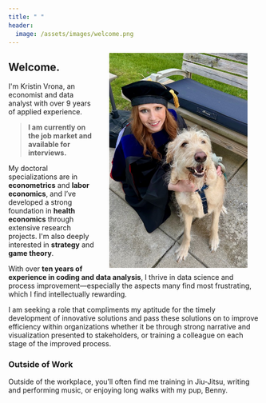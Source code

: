 ```yaml
---
title: " "
header: 
  image: /assets/images/welcome.png
---
```



<img src="https://github.com/kristin-vrona/Vrona-Profile/blob/master/assets/images/gradpicbenny.jpeg?raw=true" width="55%" hspace="25" align="right">

## Welcome.

I'm Kristin Vrona, an economist and data analyst with over 9 years of applied experience. 

> **I am currently on the job market and available for interviews.**

My doctoral specializations are in **econometrics** and **labor economics**, and I’ve developed a strong foundation in **health economics** through extensive research projects. I'm also deeply interested in **strategy** and **game theory**.

With over **ten years of experience in coding and data analysis**, I thrive in data science and process improvement—especially the aspects many find most frustrating, which I find intellectually rewarding.

I am seeking a role that compliments my aptitude for the timely development of innovative solutions and pass these solutions on to improve efficiency within organizations whether it be through strong narrative and visualization presented to stakeholders, or training a colleague on each stage of the improved process.

### Outside of Work

Outside of the workplace, you’ll often find me training in Jiu-Jitsu, writing and performing music, or enjoying long walks with my pup, Benny.  


